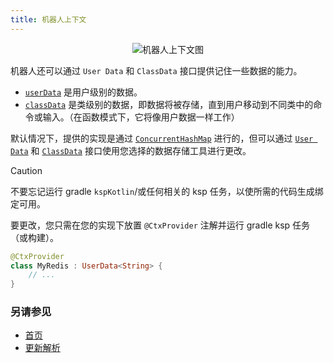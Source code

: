 ```yaml
---
title: 机器人上下文
---
```


<p align="center">
  <img src="https://github.com/user-attachments/assets/60bb58ae-1806-4b8d-8550-833b09c2b606" alt="机器人上下文图" />
</p>

机器人还可以通过 `User Data` 和 `ClassData` 接口提供记住一些数据的能力。

- [`userData`](https://vendelieu.github.io/telegram-bot/telegram-bot/eu.vendeli.tgbot.interfaces.ctx/-user-data/index.html) 是用户级别的数据。
- [`classData`](https://vendelieu.github.io/telegram-bot/telegram-bot/eu.vendeli.tgbot.interfaces.ctx/-class-data/index.html) 是类级别的数据，即数据将被存储，直到用户移动到不同类中的命令或输入。（在函数模式下，它将像用户数据一样工作）

默认情况下，提供的实现是通过 [`ConcurrentHashMap`](https://kotlinlang.org/api/latest/jvm/stdlib/kotlin.collections/java.util.concurrent.-concurrent-map/) 进行的，但可以通过 [`User Data`](https://vendelieu.github.io/telegram-bot/telegram-bot/eu.vendeli.tgbot.interfaces.ctx/-user-data/index.html) 和 [`ClassData`](https://vendelieu.github.io/telegram-bot/telegram-bot/eu.vendeli.tgbot.interfaces.ctx/-class-data/index.html) 接口使用您选择的数据存储工具进行更改。

> [!CAUTION]
> 不要忘记运行 gradle `kspKotlin`/或任何相关的 ksp 任务，以使所需的代码生成绑定可用。

要更改，您只需在您的实现下放置 `@CtxProvider` 注解并运行 gradle ksp 任务（或构建）。

```kotlin
@CtxProvider
class MyRedis : UserData<String> {
    // ...
}

```

### 另请参见

* [首页](https://github.com/vendelieu/telegram-bot/wiki)
* [更新解析](/Update-parsing)
